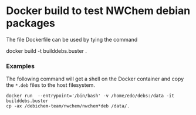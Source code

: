 # Docker build to test NWChem debian packages

The file Dockerfile can be used by tying the command

docker build -t  builddebs.buster .


### Examples




The following command will get a  shell on the Docker container and copy the `*.deb` files to the host filesystem.
```
docker run  --entrypoint='/bin/bash' -v /home/edo/debs:/data -it builddebs.buster
cp -ax /debichem-team/nwchem/nwchem*deb /data/.
```
